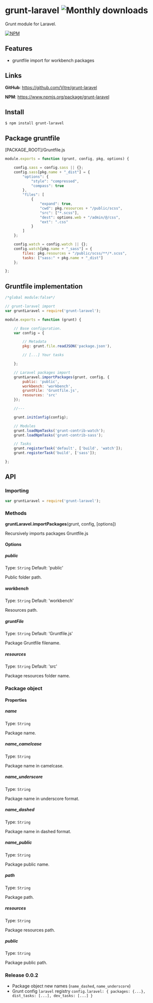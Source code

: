 grunt-laravel ![Monthly downloads](http://img.shields.io/npm/dm/grunt-laravel.svg)
=============

Grunt module for Laravel.

[![NPM](https://nodei.co/npm/grunt-laravel.png)](https://nodei.co/npm/grunt-laravel/)

Features
--------

  * gruntfile import for workbench packages

Links
-----

**GitHub**: https://github.com/Vitre/grunt-laravel

**NPM**: https://www.npmjs.org/package/grunt-laravel

Install
-------

    $ npm install grunt-laravel

Package gruntfile
-------------

[PACKAGE_ROOT]/Gruntfile.js

```javascript
module.exports = function (grunt, config, pkg, options) {

    config.sass = config.sass || {};
    config.sass[pkg.name + "_dist"] = {
        "options": {
            "style": "compressed",
            "compass": true
        },
        "files": [
            {
                "expand": true,
                "cwd": pkg.resources + "/public/scss",
                "src": ["*.scss"],
                "dest": options.web + "/admin/@/css",
                "ext": ".css"
            }
        ]
    };

    config.watch = config.watch || {};
    config.watch[pkg.name + "_sass"] = {
        files: pkg.resources + "/public/scss/**/*.scss",
        tasks: ["sass:" + pkg.name + "_dist"]
    };

};
```

Gruntfile implementation
------------------------

```javascript
/*global module:false*/

// grunt-laravel import
var gruntLaravel = require('grunt-laravel');

module.exports = function (grunt) {

    // Base configuration.
    var config = {

        // Metadata
        pkg: grunt.file.readJSON('package.json'),

        // [...] Your tasks

    };

    // Laravel packages import
    gruntLaravel.importPackages(grunt, config, {
        public: 'public',
        workbench: 'workbench',
        gruntFile: 'Gruntfile.js',
        resources: 'src'
    });

    //---

    grunt.initConfig(config);

    // Modules
    grunt.loadNpmTasks('grunt-contrib-watch');
    grunt.loadNpmTasks('grunt-contrib-sass');

    // Tasks
    grunt.registerTask('default', ['build', 'watch']);
    grunt.registerTask('build', ['sass']);

};

```

API
---

### Importing

```javascript
var gruntLaravel = require('grunt-laravel');
```

### Methods

**gruntLaravel.importPackages**(grunt, config, [options])

Recursively imports packages Gruntfile.js

#### Options

##### public

Type: `String` Default: 'public'

Public folder path.

##### workbench

Type: `String` Default: 'workbench'

Resources path.

##### gruntFile

Type: `String` Default: 'Gruntfile.js'

Package Gruntfile filename.

##### resources

Type: `String` Default: 'src'

Package resources folder name.



### Package object

#### Properties

##### name

Type: `String`

Package name.

##### name_camelcase

Type: `String`

Package name in camelcase.

##### name_underscore

Type: `String`

Package name in underscore format.

##### name_dashed

Type: `String`

Package name in dashed format.

##### name_public

Type: `String`

Package public name.

##### path

Type: `String`

Package path.

##### resources

Type: `String`

Package resources path.

##### public

Type: `String`

Package public path.

### Release 0.0.2
* Package object new names (`name_dashed`, `name_underscore`)
* Grunt config `laravel` registry `config.laravel: { packages: {...}, dist_tasks: [...], dev_tasks: [...] } `


